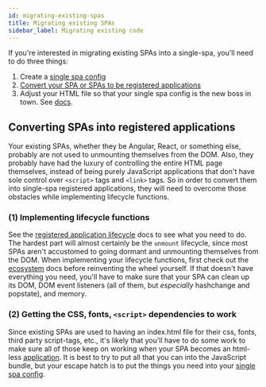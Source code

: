 ```yaml
---
id: migrating-existing-spas
title: Migrating existing SPAs
sidebar_label: Migrating existing code
---
```


If you're interested in migrating existing SPAs into a single-spa, you'll
need to do three things:

1. Create a [single spa config](/docs/configuration)
1. [Convert your SPA or SPAs to be registered applications](#converting-spas-into-registered-applications)
1. Adjust your HTML file so that your single spa config is the new boss in town.
   See [docs](/docs/configuration#indexhtml-file).

## Converting SPAs into registered applications

Your existing SPAs, whether they be Angular, React, or something else, probably are
not used to unmounting themselves from the DOM. Also, they probably have had the luxury
of controlling the entire HTML page themselves, instead of being purely JavaScript applications
that don't have sole control over `<script>` tags and `<link>` tags. So in order to convert them
into single-spa registered applications, they will need to overcome those obstacles while implementing
lifecycle functions.

### (1) Implementing lifecycle functions

See the [registered application lifecycle](building-applications.md#registered-application-lifecycle) docs to see what you need to do.
The hardest part will almost certainly be the `unmount` lifecycle, since most SPAs aren't accustomed
to going dormant and unmounting themselves from the DOM. When implementing your lifecycle functions, first check out the [ecosystem](ecosystem.md)
docs before reinventing the wheel yourself. If that doesn't have everything you need, you'll have to make sure that your
SPA can clean up its DOM, DOM event listeners (all of them, but _especially_ hashchange and popstate),
and memory.

### (2) Getting the CSS, fonts, `<script>` dependencies to work

Since existing SPAs are used to having an index.html file for their css, fonts,
third party script-tags, etc., it's likely that you'll have to do some work
to make sure all of those keep on working when your SPA becomes an html-less [
application](/docs/building-applications). It is best to try to put all that
you can into the JavaScript bundle, but your escape hatch is to put the things
you need into your [single spa config](/docs/configuration).
